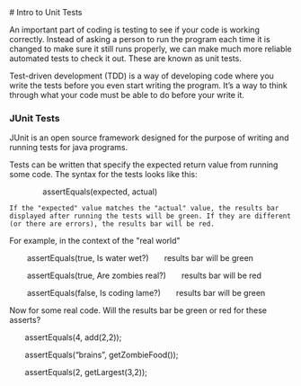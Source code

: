<body>
<div id="wrap">
<div id="main">
<div id="header">

</div>
<div id="moduleIndex">
# Intro to Unit Tests





An important part of coding is testing to see if your code is working correctly. Instead of asking a person to run the program each time it is changed to make sure it still runs properly, we can make much more reliable automated tests to check it out. These are known as unit tests.


Test-driven development (TDD) is a way of developing code where you write the tests before you even start writing the program.  It’s a way to think through what your code must be able to do before your write it.


### JUnit Tests


JUnit is an open source framework designed for the purpose of writing and running tests for java programs.

Tests can be written that specify the expected return value from running some code. 
    The syntax for the tests looks like this:    



                 assertEquals(expected, actual)





    If the "expected" value matches the "actual" value, the results bar displayed after running the tests will be green. If they are different (or there are errors), the results bar will be red.

For example, in the context of the "real world"


          assertEquals(true, Is water wet?)       results bar will be green

          assertEquals(true, Are zombies  real?)       results bar will be red

          assertEquals(false, Is coding lame?)       results bar will be green



Now for some real code. Will the results bar be green or red for these asserts?


       assertEquals(4, add(2,2));

       assertEquals(“brains”, getZombieFood());

       assertEquals(2, getLargest(3,2));


</div>
</div>
</div>
<div id="footer">

</div>
</body>
